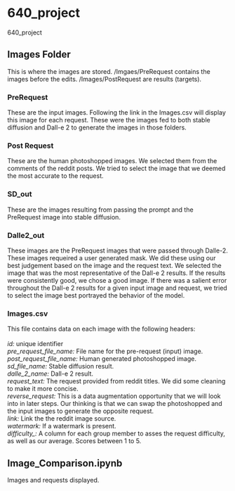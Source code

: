 # 640_project
640_project

<h2>Images Folder</h2>
This is where the images are stored.  /Imgaes/PreRequest contains the images before the edits.  /Images/PostRequest are results (targets).
<h3>PreRequest</h3>
    These are the input images.  Following the link in the Images.csv will display this image for each request. These were the images fed to both stable diffusion and Dall-e 2 to generate the images in those folders.
<h3>Post Request</h3>
    These are the human photoshopped images.  We selected them from the comments of the reddit posts.  We tried to select the image that we deemed the most accurate to the request. 
<h3>SD_out</h3>
    These are the images resulting from passing the prompt and the PreRequest image into stable diffusion.
<h3>Dalle2_out</h3>
    These images are the PreRequest images that were passed through Dalle-2.  These images requeired a user generated mask.  We did these using our best judgement based on the image and the request text.  We selected the image that was the most representative of the Dall-e 2 results. If the results were consistently good, we chose a good image.  If there was a salient error throughout the Dall-e 2 results for a given input image and request, we tried to select the image best portrayed the behavior of the model.
<h3>Images.csv</h3>
    This file contains data on each image with the following headers:</br></br>
<i>id:</i></t> unique identifier</br>
<i>pre_request_file_name:</i></t> File name for the pre-request (input) image.</br>
<i>post_request_file_name:</i></t> Human generated photoshopped image.</br>
<i>sd_file_name:</i></t> Stable diffusion result.</br>
<i>dalle_2_name:</i></t> Dall-e 2 result.</br>
<i>request_text:</i></t> The request provided from reddit titles.  We did some cleaning to make it more concise.</br>
<i>reverse_request:</i></t> This is a data augmentation opportunity that we will look into in later steps.  Our thinking is that we can swap the photoshopped and the input images to generate the opposite request.</br>
<i>link:</i></t> Link the the reddit image source.</br>
<i>watermark:</i></t> If a watermark is present.</br>
<i>difficulty_:</i></t> A column for each group member to asses the request difficulty, as well as our average. Scores between 1 to 5.</br>

<h2>Image_Comparison.ipynb</h2>
Images and requests displayed.
